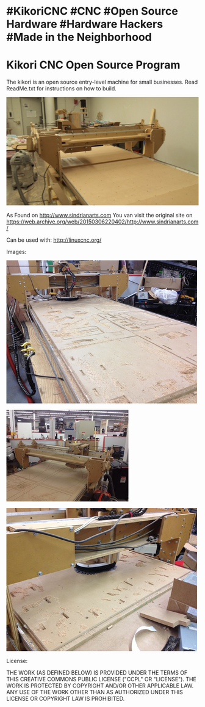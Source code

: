 # #KikoriCNC #CNC #Open Source Hardware #Hardware Hackers #Made in the Neighborhood

# Kikori CNC Open Source Program
The kikori is an open source entry-level machine for small businesses.
Read ReadMe.txt for instructions on how to build.

![Kikori CNC](https://raw.githubusercontent.com/NicoNieuwenhuis/Kikoricnc/main/kikori%20img/d230969f01224ac890a173940493015e_original.jpg)


As Found on http://www.sindrianarts.com
You van visit the original site on https://web.archive.org/web/20150306220402/http://www.sindrianarts.com/

Can be used with:
http://linuxcnc.org/


Images:

![Kikori CNC1](https://raw.githubusercontent.com/NicoNieuwenhuis/Kikoricnc/main/kikori%20img/8462901929_88dae5f8f3.jpg)

![Kikori CNC2](https://raw.githubusercontent.com/NicoNieuwenhuis/Kikoricnc/main/kikori%20img/6797242019_4d58eb33b4_n.jpg)

![Kikori CNC3](https://raw.githubusercontent.com/NicoNieuwenhuis/Kikoricnc/main/kikori%20img/8464004728_330818683c.jpg)



License:

THE WORK (AS DEFINED BELOW) IS PROVIDED UNDER THE TERMS OF THIS CREATIVE COMMONS PUBLIC LICENSE ("CCPL" OR "LICENSE"). THE WORK IS PROTECTED BY COPYRIGHT AND/OR OTHER APPLICABLE LAW. ANY USE OF THE WORK OTHER THAN AS AUTHORIZED UNDER THIS LICENSE OR COPYRIGHT LAW IS PROHIBITED.
